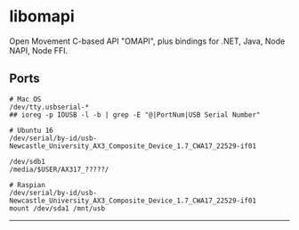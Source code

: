 # libomapi

Open Movement C-based API "OMAPI", plus bindings for .NET, Java, Node NAPI, Node FFI.


## Ports

```
# Mac OS
/dev/tty.usbserial-*
## ioreg -p IOUSB -l -b | grep -E "@|PortNum|USB Serial Number"
```

```
# Ubuntu 16
/dev/serial/by-id/usb-Newcastle_University_AX3_Composite_Device_1.7_CWA17_22529-if01

/dev/sdb1
/media/$USER/AX317_?????/
```

```
# Raspian
/dev/serial/by-id/usb-Newcastle_University_AX3_Composite_Device_1.7_CWA17_22529-if01
mount /dev/sda1 /mnt/usb
```


---

<!--

gcc -o test -I./include -Dtest_main=main ./examples/test.c -L. -lomapi -ludev -lpthread

-->
